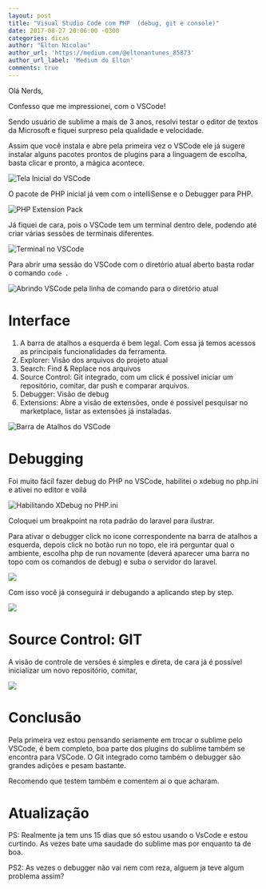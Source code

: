 ```yaml
---
layout: post
title: "Visual Studio Code com PHP  (debug, git e console)"
date: 2017-08-27 20:06:00 -0300
categories: dicas
author: "Elton Nicolau"
author_url: 'https://medium.com/@eltonantunes_85873'
author_url_label: 'Medium do Elton'
comments: true
---
```


Olá Nerds,

Confesso que me impressionei, com o VSCode!

Sendo usuário de sublime a mais de 3 anos, resolvi testar o editor de textos da Microsoft e fiquei surpreso pela qualidade e velocidade.

Assim que você instala e abre pela primeira vez o VSCode ele já sugere instalar alguns pacotes prontos de plugins para a linguagem de escolha, basta clicar e pronto, a mágica acontece.

![Tela Inicial do VSCode](https://cdn-images-1.medium.com/max/1600/1*ekHMFTyoR0mpuJ5Gb9DVVw.png)

O pacote de PHP inicial já vem com o intelliSense e o Debugger para PHP.

![PHP Extension Pack](https://cdn-images-1.medium.com/max/1600/1*SHdkHfQBzpbSchNSqyrpeg.png)

Já fiquei de cara, pois o VSCode tem um terminal dentro dele, podendo até criar várias sessões de terminais diferentes.

![Terminal no VSCode](https://cdn-images-1.medium.com/max/1600/1*jArgBF3gOxdf2OtN-uFLLQ.png)

Para abrir uma sessão do VSCode com o diretório atual aberto basta rodar o comando ```code . ```

![Abrindo VSCode pela linha de comando para o diretório atual](https://cdn-images-1.medium.com/max/1600/1*n7s5pgADT4xxsGcxOullEg.png)

# Interface
1. A barra de atalhos a esquerda é bem legal. Com essa já temos acessos as principais funcionalidades da ferramenta.
2. Explorer: Visão dos arquivos do projeto atual
3. Search: Find & Replace nos arquivos
4. Source Control: Git integrado, com um click é possível iniciar um repositório, comitar, dar push e comparar arquivos.
5. Debugger: Visão de debug
6. Extensions: Abre a visão de extensões, onde é possível pesquisar no marketplace, listar as extensões já instaladas.

![Barra de Atalhos do VSCode](https://cdn-images-1.medium.com/max/1600/1*7_Eh91bPnV2vKjKOxW7oAA.png)

# Debugging

Foi muito fácil fazer debug do PHP no VSCode, habilitei o xdebug no php.ini e ativei no editor e voilá

![Habilitando XDebug no PHP.ini](https://cdn-images-1.medium.com/max/1600/1*R4-Y9r_0mwJxT8MHQGZ7Gw.png)

Coloquei um breakpoint na rota padrão do laravel para ilustrar.

Para ativar o debugger click no icone correspondente na barra de atalhos a esquerda, depois click no botão run no topo, ele irá perguntar qual o ambiente, escolha php de run novamente (deverá aparecer uma barra no topo com os comandos de debug) e suba o servidor do laravel.

![](https://cdn-images-1.medium.com/max/1600/1*pRgVsbyN5BMhSzTE6NZw0w.png)

Com isso você já conseguirá ir debugando a aplicando step by step.

![](https://cdn-images-1.medium.com/max/1600/1*KA8PZULk0BY04fI-X-peIw.png)

# Source Control: GIT

A visão de controle de versões é simples e direta, de cara já é possível inicializar um novo repositório, comitar,

![](https://cdn-images-1.medium.com/max/1600/1*_hvDOf8ZFm_t3LmLZnt6uw.png)

# Conclusão

Pela primeira vez estou pensando seriamente em trocar o sublime pelo VSCode, é bem completo, boa parte dos plugins do sublime também se encontra para VSCode. O Git integrado como também o debugger são grandes adições e pesam bastante.

Recomendo que testem também e comentem ai o que acharam.

# Atualização 

PS: Realmente ja tem uns 15 dias que só estou usando o VsCode e estou curtindo. As vezes bate uma saudade do sublime mas por enquanto ta de boa.

PS2: As vezes o debugger não vai nem com reza, alguem ja teve algum problema assim?
